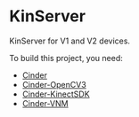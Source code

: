 KinServer
=========

KinServer for V1 and V2 devices.

To build this project, you need:

* [Cinder](https://github.com/cinder/Cinder)
* [Cinder-OpenCV3](https://github.com/cinder/Cinder-OpenCV3)
* [Cinder-KinectSDK](https://github.com/vnm-interactive/Cinder-KinectSDK)
* [Cinder-VNM](https://github.com/vnm-interactive/Cinder-VNM)  
